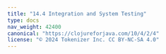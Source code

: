 ```yaml
---
title: "14.4 Integration and System Testing"
type: docs
nav_weight: 42400
canonical: "https://clojureforjava.com/10/4/2/4"
license: "© 2024 Tokenizer Inc. CC BY-NC-SA 4.0"
---
```

